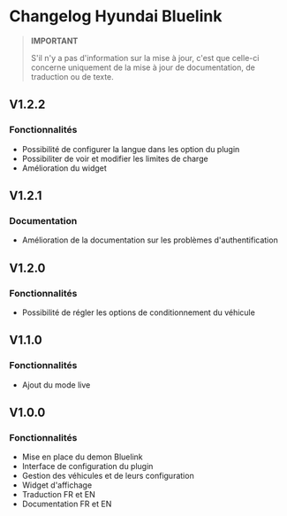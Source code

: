 # Changelog Hyundai Bluelink

>**IMPORTANT**
>
> S'il n'y a pas d'information sur la mise à jour, c'est que celle-ci concerne uniquement de la mise à jour de documentation, de traduction ou de texte.

## V1.2.2

### Fonctionnalités

- Possibilité de configurer la langue dans les option du plugin
- Possibiliter de voir et modifier les limites de charge
- Amélioration du widget

## V1.2.1

### Documentation

- Amélioration de la documentation sur les problèmes d'authentification

## V1.2.0

### Fonctionnalités

- Possibilité de régler les options de conditionnement du véhicule

## V1.1.0

### Fonctionnalités

- Ajout du mode live

## V1.0.0

### Fonctionnalités

- Mise en place du demon Bluelink
- Interface de configuration du plugin
- Gestion des véhicules et de leurs configuration
- Widget d'affichage
- Traduction FR et EN
- Documentation FR et EN
